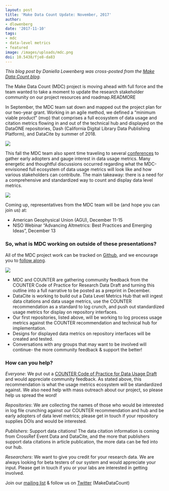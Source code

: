 ```yaml
---
layout: post
title: 'Make Data Count Update: November, 2017'
author:
- dlowenberg
date: '2017-11-10'
tags:
- mdc
- data-level metrics
- featured
image: /images/uploads/mdc.png
doi: 10.5438/fje8-da83
---
```

*This blog post by Daniella Lowenberg was cross-posted from the [Make Data Count blog](https://makedatacount.org/2017/11/09/make-data-count-update-november-2017/).*

The Make Data Count (MDC) project is moving ahead with full force and the team wanted to take a moment to update the research stakeholder community on our project resources and roadmap.READMORE

In September, the MDC team sat down and mapped out the project plan for our two-year grant. Working in an agile method, we defined a “minimum viable product” (mvp) that comprises a full ecosystem of data usage and citation metrics flowing in and out of the technical hub and displayed on the DataONE repositories, Dash (California Digital Library Data Publishing Platform), and DataCite by summer of 2018.

![](https://makedatacount.files.wordpress.com/2017/11/screen-shot-2017-11-08-at-11-30-12-am.png)

This fall the MDC team also spent time traveling to several [conferences](https://makedatacount.org/2017/11/09/make-data-count-update-november-2017/) to gather early adopters and gauge interest in data usage metrics. Many energetic and thoughtful discussions occurred regarding what the MDC-envisioned full ecosystem of data usage metrics will look like and how various stakeholders can contribute. The main takeaway: there is a need for a comprehensive and standardized way to count and display data level metrics.

![](https://makedatacount.files.wordpress.com/2017/11/mdc.png?w=712)

Coming up, representatives from the MDC team will be (and hope you can join us) at:

* American Geophysical Union (AGU), December 11-15
* NISO Webinar “Advancing Altmetrics: Best Practices and Emerging Ideas”, December 13

### So, what is MDC working on outside of these presentations?

All of the MDC project work can be tracked on [Github](https://github.com/CDLUC3/Make-Data-Count/projects/), and we encourage you to [follow along](https://makedatacount.org/roadmap/).

![](https://makedatacount.files.wordpress.com/2017/10/mdc_roadmap-e1508903211976.png?w=712)

* MDC and COUNTER are gathering community feedback from the COUNTER Code of Practice for Research Data Draft and turning this outline into a full narrative to be posted as a preprint in December.
* DataCite is working to build out a Data Level Metrics Hub that will ingest data citations and data usage metrics, use the COUNTER recommendation as a standard to log crunch, and push out standardized usage metrics for display on repository interfaces.
* Our first repositories, listed above, will be working to log process usage metrics against the COUNTER recommendation and technical hub for implementation.
* Designs for displayed data metrics on repository interfaces will be created and tested.
* Conversations with any groups that may want to be involved will continue- the more community feedback & support the better!

### How can you help?

*Everyone*: We put out a [COUNTER Code of Practice for Data Usage Draft](https://docs.google.com/document/d/1n1LsS3suFNnnYfqltf3Qjaup0taKu-q54Kico_IHXdY/edit?usp=drive_web) and would appreciate community feedback. As stated above, this recommendation is what the usage metrics ecosystem will be standardized against. We also need help with mass outreach about our project, so please help us spread the word!

*Repositories*: We are collecting the names of those who would be interested in log file crunching against our COUNTER recommendation and hub and be early adopters of data level metrics; please get in touch if your repository supplies DOIs and would be interested.

*Publishers*: Support data citations! The data citation information is coming from CrossRef Event Data and DataCite, and the more that publishers support data citations in article publication, the more data can be fed into our hub.

*Researchers*: We want to give you credit for your research data. We are always looking for beta testers of our system and would appreciate your input. Please get in touch if you or your labs are interested in getting involved.

Join our [mailing list](http://eepurl.com/c-HzHj) & follow us on [Twitter](https://twitter.com/makedatacount) (MakeDataCount)
